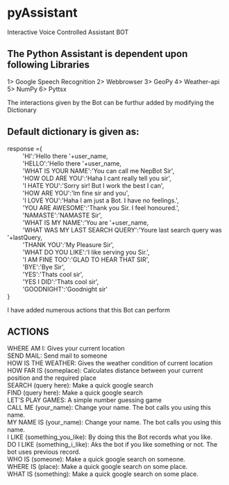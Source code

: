# pyAssistant

Interactive Voice Controlled Assistant BOT


The Python Assistant is dependent upon following Libraries
-------------------------------------------------------------
1> Google Speech Recognition
2> Webbrowser
3> GeoPy
4> Weather-api
5> NumPy
6> Pyttsx


The interactions given by the Bot can be furthur added by modifying the Dictionary

Default dictionary is given as:
---------------------------------
response ={<br>
    &nbsp;&nbsp;&nbsp;&nbsp;&nbsp;&nbsp;&nbsp;&nbsp;&nbsp;'HI':'Hello there '+user_name,<br>
    &nbsp;&nbsp;&nbsp;&nbsp;&nbsp;&nbsp;&nbsp;&nbsp;&nbsp;'HELLO':'Hello there '+user_name,<br>
    &nbsp;&nbsp;&nbsp;&nbsp;&nbsp;&nbsp;&nbsp;&nbsp;&nbsp;'WHAT IS YOUR NAME':'You can call me NepBot Sir',<br>
    &nbsp;&nbsp;&nbsp;&nbsp;&nbsp;&nbsp;&nbsp;&nbsp;&nbsp;'HOW OLD ARE YOU':'Haha I cant really tell you sir',        
    &nbsp;&nbsp;&nbsp;&nbsp;&nbsp;&nbsp;&nbsp;&nbsp;&nbsp;'I HATE YOU':'Sorry sir! But I work the best I can',<br>
    &nbsp;&nbsp;&nbsp;&nbsp;&nbsp;&nbsp;&nbsp;&nbsp;&nbsp;'HOW ARE YOU':'Im fine sir and you',<br>
    &nbsp;&nbsp;&nbsp;&nbsp;&nbsp;&nbsp;&nbsp;&nbsp;&nbsp;'I LOVE YOU':'Haha I am just a Bot. I have no feelings.',<br>
    &nbsp;&nbsp;&nbsp;&nbsp;&nbsp;&nbsp;&nbsp;&nbsp;&nbsp;'YOU ARE AWESOME':'Thank you Sir. I feel honoured.',<br>
    &nbsp;&nbsp;&nbsp;&nbsp;&nbsp;&nbsp;&nbsp;&nbsp;&nbsp;'NAMASTE':'NAMASTE Sir',<br>
    &nbsp;&nbsp;&nbsp;&nbsp;&nbsp;&nbsp;&nbsp;&nbsp;&nbsp;'WHAT IS MY NAME':'You are '+user_name,<br>
    &nbsp;&nbsp;&nbsp;&nbsp;&nbsp;&nbsp;&nbsp;&nbsp;&nbsp;'WHAT WAS MY LAST SEARCH QUERY':'Youre last search query was '+lastQuery,<br>
    &nbsp;&nbsp;&nbsp;&nbsp;&nbsp;&nbsp;&nbsp;&nbsp;&nbsp;'THANK YOU':'My Pleasure Sir',<br>
    &nbsp;&nbsp;&nbsp;&nbsp;&nbsp;&nbsp;&nbsp;&nbsp;&nbsp;'WHAT DO YOU LIKE':'I like serving you Sir.',<br>
    &nbsp;&nbsp;&nbsp;&nbsp;&nbsp;&nbsp;&nbsp;&nbsp;&nbsp;'I AM FINE TOO':'GLAD TO HEAR THAT SIR',<br>
    &nbsp;&nbsp;&nbsp;&nbsp;&nbsp;&nbsp;&nbsp;&nbsp;&nbsp;'BYE':'Bye Sir',<br>
    &nbsp;&nbsp;&nbsp;&nbsp;&nbsp;&nbsp;&nbsp;&nbsp;&nbsp;'YES':'Thats cool sir',<br>
    &nbsp;&nbsp;&nbsp;&nbsp;&nbsp;&nbsp;&nbsp;&nbsp;&nbsp;'YES I DID':'Thats cool sir',<br>
    &nbsp;&nbsp;&nbsp;&nbsp;&nbsp;&nbsp;&nbsp;&nbsp;&nbsp;'GOODNIGHT':'Goodnight sir'<br>
}


I have added numerous actions that this Bot can perform

ACTIONS
------------
WHERE AM I: Gives your current location<br>
SEND MAIL: Send mail to someone<br>
HOW IS THE WEATHER: Gives the weather condition of current location<br>
HOW FAR IS (someplace): Calculates distance between your current position and the required place<br>
SEARCH (query here): Make a quick google search<br>
FIND (query here): Make a quick google search<br>
LET'S PLAY GAMES: A simple number guessing game<br>
CALL ME (your_name): Change your name. The bot calls you using this name.<br>
MY NAME IS (your_name): Change your name. The bot calls you using this name.<br>
I LIKE (something_you_like): By doing this the Bot records what you like.<br>
DO I LIKE (something_i_like): Aks the bot if you like something or not. The bot uses previous record.<br>
WHO IS (someone): Make a quick google search on someone.<br>
WHERE IS (place): Make a quick google search on some place.<br>
WHAT IS (something): Make a quick google search on some place.<br>
